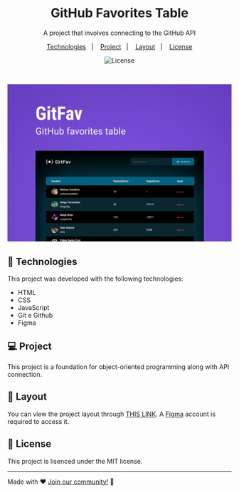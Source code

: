 <h1 align="center"> GitHub Favorites Table</h1>

<p align="center">
A project that involves connecting to the GitHub API
</p>

<p align="center">
  <a href="#-technologies">Technologies</a>&nbsp;&nbsp;&nbsp;|&nbsp;&nbsp;&nbsp;
  <a href="#-project">Project</a>&nbsp;&nbsp;&nbsp;|&nbsp;&nbsp;&nbsp;
  <a href="#-layout">Layout</a>&nbsp;&nbsp;&nbsp;|&nbsp;&nbsp;&nbsp;
  <a href="#memo-license">License</a>
</p>

<p align="center">
  <img alt="License" src="https://img.shields.io/static/v1?label=license&message=MIT&color=49AA26&labelColor=000000">
</p>

<br>

<p align="center">
  <img alt="imagem do layout do projeto" src="./.github/preview.png" width="auto" height="auto">
</p>

## 🚀 Technologies

This project was developed with the following technologies:

- HTML
- CSS
- JavaScript
- Git e Github
- Figma

## 💻 Project

This project is a foundation for object-oriented programming along with API connection.

## 🔖 Layout

You can view the project layout through [THIS LINK](https://www.figma.com/file/YLp9oj0Q3BV9yAQJJXOLmU/%5BDesafios-Explorer%5D-GitFav-(Copy)-(Copy)?node-id=301%3A324&t=DjyDSUA4Zlrthi5x-0). A [Figma](https://figma.com) account is required to access it.

## :memo: License

This project is lisenced under the MIT license.

---

Made with ♥ [Join our community!](https://discord.gg/rocketseat) :wave:

